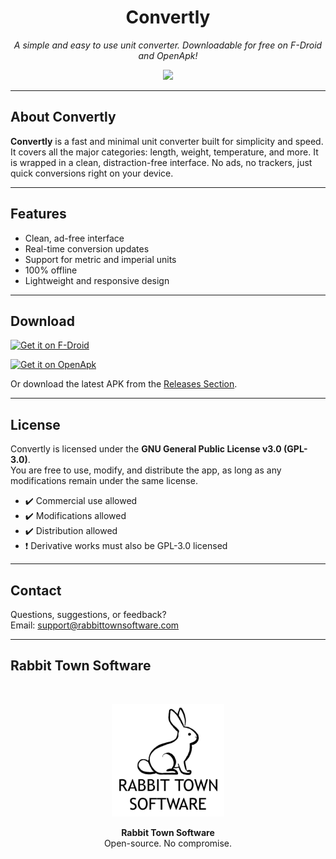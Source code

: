 <!-- Banner Image at the top, full width -->

<h1 align="center">Convertly</h1>
<p align="center"><em>A simple and easy to use unit converter. Downloadable for free on F-Droid and OpenApk!</em></p>

<p align="center">
  <img src="https://img.shields.io/badge/License-GPLv3-blue.svg">
</p>

---

## About Convertly

**Convertly** is a fast and minimal unit converter built for simplicity and speed. It covers all the major categories: length, weight, temperature, and more. 
It is wrapped in a clean, distraction-free interface. No ads, no trackers, just quick conversions right on your device.

---

## Features

- Clean, ad-free interface  
- Real-time conversion updates  
- Support for metric and imperial units  
- 100% offline
- Lightweight and responsive design  

---

## Download

[<img src="https://fdroid.gitlab.io/artwork/badge/get-it-on.png"
     alt="Get it on F-Droid"
     height="80">](https://f-droid.org/packages/com.rabbittownsoftware.convertly/)

[<img src="https://www.openapk.net/images/openapk-badge.png" 
     alt="Get it on OpenApk"
     height="80">](https://www.openapk.net/convertly/com.rabbittownsoftware.convertly/apk/download)

Or download the latest APK from the [Releases Section](https://github.com/Rabbit-Town-Software/convertly/releases/latest).

---

## License

Convertly is licensed under the **GNU General Public License v3.0 (GPL-3.0)**.  
You are free to use, modify, and distribute the app, as long as any modifications remain under the same license.

- ✔️ Commercial use allowed
- ✔️ Modifications allowed
- ✔️ Distribution allowed
- ❗ Derivative works must also be GPL-3.0 licensed

---

## Contact

Questions, suggestions, or feedback?  
Email: [support@rabbittownsoftware.com](mailto:support@rabbittownsoftware.com)

---

## Rabbit Town Software

<br/>

<p align="center">
  <img src="https://github.com/Rabbit-Town-Software/misa-engine/blob/eb3aa63bad02385d2af4b7b130d1bde70e2a2715/assets/rabbittownlogo.jpg?raw=true" alt="Rabbit Town Software Logo" width="180"/>
</p>

<p align="center">
  <strong>Rabbit Town Software</strong><br/>
  Open-source. No compromise.
</p>
